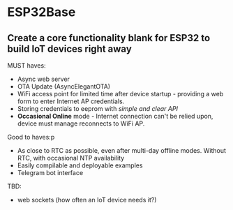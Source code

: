 # ESP32Base

## Create a core functionality blank for ESP32 to build IoT devices right away

MUST haves:
- Async web server
- OTA Update (AsyncElegantOTA)
- WiFi access point for limited time after device startup - providing a web form to enter Internet AP credentials.
- Storing credentials to eeprom with _simple and clear API_
- **Occasional Online** mode - Internet connection can't be relied upon, device must manage reconnects to WiFi AP.

Good to haves:p
- As close to RTC as possible, even after multi-day offline modes. Without RTC, with occasional NTP availability
- Easily compilable and deployable examples
- Telegram bot interface

TBD:
- web sockets (how often an IoT device needs it?)

